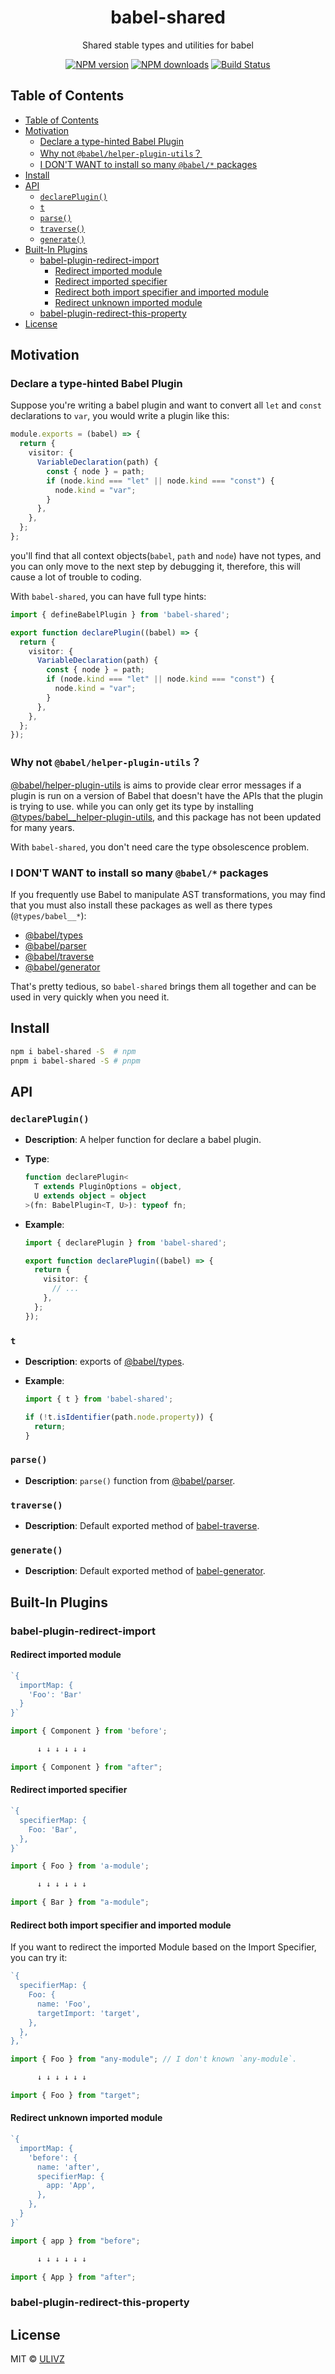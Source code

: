 <h1 align="center">babel-shared</h1>

<p align="center">
    Shared stable types and utilities for babel
</p>

<p align="center">
    <a href="https://npmjs.com/package/babel-shared"><img src="https://img.shields.io/npm/v/babel-shared.svg?style=flat" alt="NPM version"></a> 
    <a href="https://npmjs.com/package/babel-shared"><img src="https://img.shields.io/npm/dm/babel-shared.svg?style=flat" alt="NPM downloads"></a> 
    <a href="https://circleci.com/gh/saojs/babel-shared"><img src="https://img.shields.io/circleci/project/saojs/babel-shared/master.svg?style=flat" alt="Build Status"></a> 
</p>

<!-- START doctoc generated TOC please keep comment here to allow auto update -->
<!-- DON'T EDIT THIS SECTION, INSTEAD RE-RUN doctoc TO UPDATE -->

## Table of Contents

- [Table of Contents](#table-of-contents)
- [Motivation](#motivation)
  - [Declare a type-hinted Babel Plugin](#declare-a-type-hinted-babel-plugin)
  - [Why not `@babel/helper-plugin-utils`？](#why-not-babelhelper-plugin-utils)
  - [I DON'T WANT to install so many `@babel/*` packages](#i-dont-want-to-install-so-many-babel-packages)
- [Install](#install)
- [API](#api)
  - [`declarePlugin()`](#declareplugin)
  - [`t`](#t)
  - [`parse()`](#parse)
  - [`traverse()`](#traverse)
  - [`generate()`](#generate)
- [Built-In Plugins](#built-in-plugins)
  - [babel-plugin-redirect-import](#babel-plugin-redirect-import)
    - [Redirect imported module](#redirect-imported-module)
    - [Redirect imported specifier](#redirect-imported-specifier)
    - [Redirect both import specifier and imported module](#redirect-both-import-specifier-and-imported-module)
    - [Redirect unknown imported module](#redirect-unknown-imported-module)
  - [babel-plugin-redirect-this-property](#babel-plugin-redirect-this-property)
- [License](#license)

<!-- END doctoc generated TOC please keep comment here to allow auto update -->


## Motivation

### Declare a type-hinted Babel Plugin

Suppose you're writing a babel plugin and want to convert all `let` and `const` declarations to `var`, you would write a plugin like this:

```ts
module.exports = (babel) => {
  return {
    visitor: {
      VariableDeclaration(path) {
        const { node } = path;
        if (node.kind === "let" || node.kind === "const") {
          node.kind = "var";
        }
      },
    },
  };
};
```

you'll find that all context objects(`babel`, `path` and `node`) have not types, and you can only move to the next step by debugging it, therefore, this will cause a lot of trouble to coding.

With `babel-shared`, you can have full type hints:

```ts
import { defineBabelPlugin } from 'babel-shared';

export function declarePlugin((babel) => {
  return {
    visitor: {
      VariableDeclaration(path) {
        const { node } = path;
        if (node.kind === "let" || node.kind === "const") {
          node.kind = "var";
        }
      },
    },
  };
});
```

### Why not `@babel/helper-plugin-utils`？

[@babel/helper-plugin-utils](https://babeljs.io/docs/en/babel-helper-plugin-utils) is aims to provide clear error messages if a plugin is run on a version of Babel that doesn't have the APIs that the plugin is trying to use. while you can only get its type by installing [@types/babel__helper-plugin-utils](https://www.npmjs.com/package/@types/babel__helper-plugin-utils), and this package has not been updated for many years.

With `babel-shared`, you don't need care the type obsolescence problem.


### I DON'T WANT to install so many `@babel/*` packages

If you frequently use Babel to manipulate AST transformations, you may find that you must also install these packages as well as there types (`@types/babel__*`): 

- [@babel/types](https://babeljs.io/docs/en/babel-types)
- [@babel/parser](https://babeljs.io/docs/en/babel-parser#babelparserparsecode-options)
- [@babel/traverse](https://babeljs.io/docs/en/babel-traverse)
- [@babel/generator](https://babeljs.io/docs/en/babel-generator)

That's pretty tedious, so `babel-shared` brings them all together and can be used in very quickly when you need it.

## Install

```bash
npm i babel-shared -S  # npm
pnpm i babel-shared -S # pnpm
```

## API

### `declarePlugin()`

- **Description**: A helper function for declare a babel plugin.
- **Type**:
  
  ```ts
  function declarePlugin<
    T extends PluginOptions = object,
    U extends object = object
  >(fn: BabelPlugin<T, U>): typeof fn;
  ```

- **Example**:
    
  ```ts
  import { declarePlugin } from 'babel-shared';
  
  export function declarePlugin((babel) => {
    return {
      visitor: {
        // ...
      },
    };
  });
  ```

### `t`

- **Description**: exports of [@babel/types](https://babeljs.io/docs/en/babel-types).
- **Example**:
  
  ```ts
  import { t } from 'babel-shared';
  
  if (!t.isIdentifier(path.node.property)) {
    return;
  }
  ```

### `parse()`

- **Description**: `parse()` function from [@babel/parser](https://babeljs.io/docs/en/babel-parser#babelparserparsecode-options).

### `traverse()`

- **Description**: Default exported method of [babel-traverse](https://babeljs.io/docs/en/babel-traverse).


### `generate()`

- **Description**: Default exported method of [babel-generator](https://babeljs.io/docs/en/babel-generator).

## Built-In Plugins

### babel-plugin-redirect-import

#### Redirect imported module

```ts
`{ 
  importMap: { 
    'Foo': 'Bar'
  }
}`

import { Component } from 'before';

      ↓ ↓ ↓ ↓ ↓ ↓

import { Component } from "after";
```

#### Redirect imported specifier

```ts
`{ 
  specifierMap: {
    Foo: 'Bar',
  },
}`

import { Foo } from 'a-module';

      ↓ ↓ ↓ ↓ ↓ ↓

import { Bar } from "a-module";
```

#### Redirect both import specifier and imported module

If you want to redirect the imported Module based on the Import Specifier, you can try it: 

```ts
`{
  specifierMap: {
    Foo: {
      name: 'Foo',
      targetImport: 'target',
    },
  },
},`

import { Foo } from "any-module"; // I don't known `any-module`.

      ↓ ↓ ↓ ↓ ↓ ↓

import { Foo } from "target";
```

#### Redirect unknown imported module

```ts
`{ 
  importMap: { 
    'before': {
      name: 'after',
      specifierMap: {
        app: 'App',
      },
    },
  } 
}`

import { app } from "before";

      ↓ ↓ ↓ ↓ ↓ ↓

import { App } from "after";
```



### babel-plugin-redirect-this-property


## License

MIT &copy; [ULIVZ](https://github.com/ulivz)
